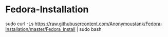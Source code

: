 # Fedora-Installation
sudo curl -Ls https://raw.githubusercontent.com/Anonymoustank/Fedora-Installation/master/Fedora_Install | sudo bash
